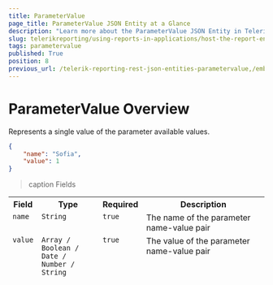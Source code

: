 ```yaml
---
title: ParameterValue
page_title: ParameterValue JSON Entity at a Glance
description: "Learn more about the ParameterValue JSON Entity in Telerik Reporting REST Service and the type and meaning of each field."
slug: telerikreporting/using-reports-in-applications/host-the-report-engine-remotely/telerik-reporting-rest-services/rest-api-reference/json-entities/parametervalue
tags: parametervalue
published: True
position: 8
previous_url: /telerik-reporting-rest-json-entities-parametervalue,/embedding-reports/host-the-report-engine-remotely/telerik-reporting-rest-services/rest-api-reference/json-entities/parametervalue
---
```


<style>
	table {
		display: grid;
		grid-template-columns: min-content 1fr min-content 2fr;
	}

	thead, tbody, tr {
		display: contents;
	}

	th {
		white-space: nowrap;
	}
</style>

# ParameterValue Overview

Represents a single value of the parameter available values.       

````JSON 
{
	"name": "Sofia",
	"value": 1
}
````

>caption Fields

| Field | Type | Required | Description |
| ------ | ------ | ------ | ------ |
|`name`|`String`|`true`|The name of the parameter name-value pair|
|`value`|`Array / Boolean / Date / Number / String`|`true`|The value of the parameter name-value pair|
